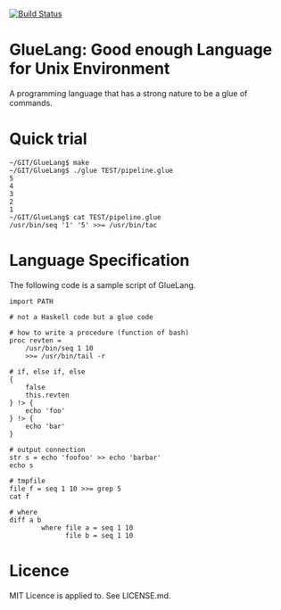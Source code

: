 [![Build Status](https://travis-ci.org/ryuichiueda/GlueLang.svg?branch=master)](https://travis-ci.org/ryuichiueda/GlueLang)

# GlueLang: Good enough Language for Unix Environment

A programming language that has a strong nature to be a glue of commands.

# Quick trial

```
~/GIT/GlueLang$ make
~/GIT/GlueLang$ ./glue TEST/pipeline.glue 
5
4
3
2
1
~/GIT/GlueLang$ cat TEST/pipeline.glue 
/usr/bin/seq '1' '5' >>= /usr/bin/tac
```

# Language Specification

The following code is a sample script of GlueLang.

```EXAMPLE/readme.glue
import PATH
 
# not a Haskell code but a glue code
 
# how to write a procedure (function of bash)
proc revten =
	/usr/bin/seq 1 10
	>>= /usr/bin/tail -r
 
# if, else if, else
{
	false
	this.revten
} !> {
	echo 'foo'
} !> {
	echo 'bar'
}
 
# output connection
str s = echo 'foofoo' >> echo 'barbar'
echo s

# tmpfile
file f = seq 1 10 >>= grep 5
cat f

# where
diff a b
        where file a = seq 1 10
              file b = seq 1 10
```

Licence
========

MIT Licence is applied to. See LICENSE.md.
